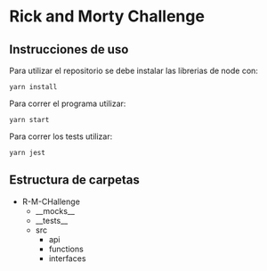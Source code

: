 # Rick and Morty Challenge

## Instrucciones de uso
Para utilizar el repositorio se debe instalar las librerias de node con:

~~~
yarn install
~~~

Para correr el programa utilizar:

~~~
yarn start
~~~

Para correr los tests utilizar: 

~~~
yarn jest
~~~


## Estructura de carpetas

- R-M-CHallenge
    - \_\_mocks__
    - \_\_tests__
    - src
        - api
        - functions
        - interfaces
